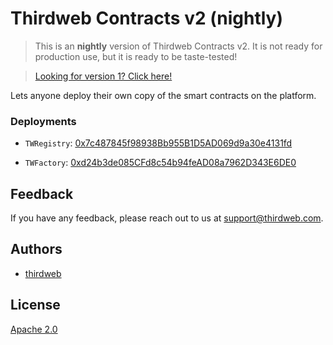 # Thirdweb Contracts v2 (nightly)

> This is an **nightly** version of Thirdweb Contracts v2. It is not ready for production use, but it is ready to be taste-tested!

> [Looking for version 1? Click here!](https://github.com/thirdweb-dev/contracts/tree/v1)

Lets anyone deploy their own copy of the smart contracts on the platform.

### Deployments

- `TWRegistry`: [0x7c487845f98938Bb955B1D5AD069d9a30e4131fd](https://blockscan.com/address/0x7c487845f98938Bb955B1D5AD069d9a30e4131fd)

- `TWFactory`: [0xd24b3de085CFd8c54b94feAD08a7962D343E6DE0](https://blockscan.com/address/0xd24b3de085CFd8c54b94feAD08a7962D343E6DE0#code)

## Feedback

If you have any feedback, please reach out to us at support@thirdweb.com.

## Authors

- [thirdweb](https://thirdweb.com)

## License

[Apache 2.0](https://www.apache.org/licenses/LICENSE-2.0.txt)
